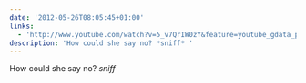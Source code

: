 ```yaml
---
date: '2012-05-26T08:05:45+01:00'
links:
  - 'http://www.youtube.com/watch?v=5_v7QrIW0zY&feature=youtube_gdata_player'
description: 'How could she say no? *sniff* '
---
```

How could she say no? *sniff* 
